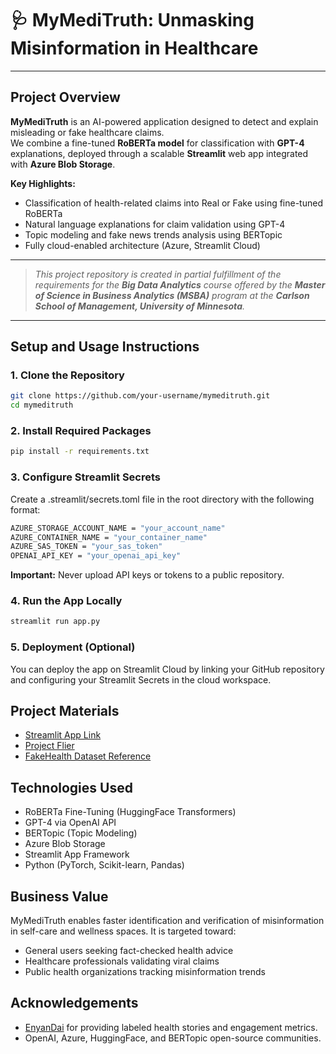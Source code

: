 # 🩺 MyMediTruth: Unmasking Misinformation in Healthcare

---

## Project Overview

**MyMediTruth** is an AI-powered application designed to detect and explain misleading or fake healthcare claims.  
We combine a fine-tuned **RoBERTa model** for classification with **GPT-4** explanations, deployed through a scalable **Streamlit** web app integrated with **Azure Blob Storage**.

**Key Highlights:**
- Classification of health-related claims into Real or Fake using fine-tuned RoBERTa
- Natural language explanations for claim validation using GPT-4
- Topic modeling and fake news trends analysis using BERTopic
- Fully cloud-enabled architecture (Azure, Streamlit Cloud)

---

> _This project repository is created in partial fulfillment of the requirements for the **Big Data Analytics** course offered by the **Master of Science in Business Analytics (MSBA)** program at the **Carlson School of Management, University of Minnesota**._

---

## Setup and Usage Instructions

### 1. Clone the Repository

```bash
git clone https://github.com/your-username/mymeditruth.git
cd mymeditruth
```

### 2. Install Required Packages

```bash
pip install -r requirements.txt
```

### 3. Configure Streamlit Secrets
Create a .streamlit/secrets.toml file in the root directory with the following format:

```bash
AZURE_STORAGE_ACCOUNT_NAME = "your_account_name"
AZURE_CONTAINER_NAME = "your_container_name"
AZURE_SAS_TOKEN = "your_sas_token"
OPENAI_API_KEY = "your_openai_api_key"
```
**Important:** Never upload API keys or tokens to a public repository.

### 4. Run the App Locally
```bash
streamlit run app.py
```

### 5. Deployment (Optional)
You can deploy the app on Streamlit Cloud by linking your GitHub repository and configuring your Streamlit Secrets in the cloud workspace.

## Project Materials
- [Streamlit App Link](https://mymeditruth.streamlit.app/)
- [Project Flier](https://github.com/LifeOf-py/MyMediTruth/blob/main/MyMediTruth_Flyer_Team6.pdf)
- [FakeHealth Dataset Reference](https://github.com/EnyanDai/FakeHealth)

## Technologies Used
- RoBERTa Fine-Tuning (HuggingFace Transformers)
- GPT-4 via OpenAI API
- BERTopic (Topic Modeling)
- Azure Blob Storage
- Streamlit App Framework
- Python (PyTorch, Scikit-learn, Pandas)

## Business Value
MyMediTruth enables faster identification and verification of misinformation in self-care and wellness spaces.
It is targeted toward:
- General users seeking fact-checked health advice
- Healthcare professionals validating viral claims
- Public health organizations tracking misinformation trends

## Acknowledgements
- [EnyanDai](https://github.com/EnyanDai/FakeHealth) for providing labeled health stories and engagement metrics.
- OpenAI, Azure, HuggingFace, and BERTopic open-source communities.
